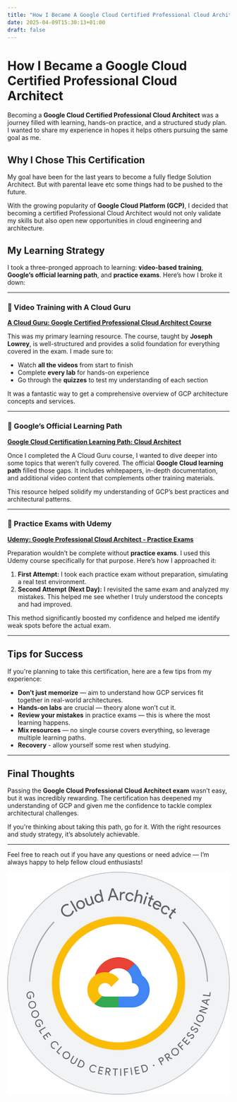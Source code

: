 ```yaml
---
title: "How I Became A Google Cloud Certified Professional Cloud Architect"
date: 2025-04-09T15:30:13+01:00
draft: false
---
```

# How I Became a Google Cloud Certified Professional Cloud Architect

Becoming a **Google Cloud Certified Professional Cloud Architect** was a journey filled with learning, hands-on practice, and a structured study plan. I wanted to share my experience in hopes it helps others pursuing the same goal as me.

## Why I Chose This Certification

My goal have been for the last years to become a fully fledge Solution Architect. But with parental leave etc some things had to be pushed to the future.

With the growing popularity of **Google Cloud Platform (GCP)**, I decided that becoming a certified Professional Cloud Architect would not only validate my skills but also open new opportunities in cloud engineering and architecture.

## My Learning Strategy

I took a three-pronged approach to learning: **video-based training**, **Google’s official learning path**, and **practice exams**. Here’s how I broke it down:

---

### 🎥 Video Training with A Cloud Guru

[**A Cloud Guru: Google Certified Professional Cloud Architect Course**](https://learn.acloud.guru/course/google-certified-professional-cloud-architect/dashboard)

This was my primary learning resource. The course, taught by **Joseph Lowrey**, is well-structured and provides a solid foundation for everything covered in the exam. I made sure to:

- Watch **all the videos** from start to finish
- Complete **every lab** for hands-on experience
- Go through the **quizzes** to test my understanding of each section

It was a fantastic way to get a comprehensive overview of GCP architecture concepts and services.

---

### 📘 Google’s Official Learning Path

[**Google Cloud Certification Learning Path: Cloud Architect**](https://cloud.google.com/learn/certification/cloud-architect)

Once I completed the A Cloud Guru course, I wanted to dive deeper into some topics that weren’t fully covered. The official **Google Cloud learning path** filled those gaps. It includes whitepapers, in-depth documentation, and additional video content that complements other training materials.

This resource helped solidify my understanding of GCP’s best practices and architectural patterns.

---

### 📝 Practice Exams with Udemy

[**Udemy: Google Professional Cloud Architect - Practice Exams**](https://www.udemy.com/course/google-professional-cloud-architect-gcp-pca-exams)

Preparation wouldn’t be complete without **practice exams**. I used this Udemy course specifically for that purpose. Here’s how I approached it:

1. **First Attempt:** I took each practice exam without preparation, simulating a real test environment.
2. **Second Attempt (Next Day):** I revisited the same exam and analyzed my mistakes. This helped me see whether I truly understood the concepts and had improved.

This method significantly boosted my confidence and helped me identify weak spots before the actual exam.

---

## Tips for Success

If you're planning to take this certification, here are a few tips from my experience:

- **Don’t just memorize** — aim to understand how GCP services fit together in real-world architectures.
- **Hands-on labs** are crucial — theory alone won’t cut it.
- **Review your mistakes** in practice exams — this is where the most learning happens.
- **Mix resources** — no single course covers everything, so leverage multiple learning paths.
- **Recovery** - allow yourself some rest when studying.

---

## Final Thoughts

Passing the **Google Cloud Professional Cloud Architect exam** wasn’t easy, but it was incredibly rewarding. The certification has deepened my understanding of GCP and given me the confidence to tackle complex architectural challenges.

If you're thinking about taking this path, go for it. With the right resources and study strategy, it’s absolutely achievable.

---

Feel free to reach out if you have any questions or need advice — I’m always happy to help fellow cloud enthusiasts!


![Certified Google Cloud Professional Cloud Architect](/gcp_pro_architect_badge.png)
